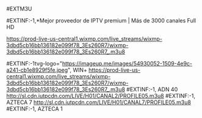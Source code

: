#EXTM3U
 
#EXTINF:-1,*Mejor proveedor de IPTV premium | Más de 3000 canales Full HD
 
https://prod-live-us-central1.wixmp.com/live_streams/wixmp-3dbd5cb16bb136182e099f78_3Es260R7/wixmp-3dbd5cb16bb136182e099f78_3Es260R7_.m3u8

#EXTINF:-1tvg-logo="https://imageup.me/images/54930052-1509-4e9c-a241-cb1e8929f5fe.jpeg", WIN+
https://prod-live-us-central1.wixmp.com/live_streams/wixmp-3dbd5cb16bb136182e099f78_3Es260R7/wixmp-3dbd5cb16bb136182e099f78_3Es260R7_.m3u8
#EXTINF:-1, ADN 40
http://sl.cdn.iutpcdn.com/LIVE/H01/CANAL2/PROFILE05.m3u8
#EXTINF:-1, AZTECA 7
http://sl.cdn.iutpcdn.com/LIVE/H01/CANAL7/PROFILE05.m3u8
#EXTINF:-1, AZTECA 1
